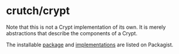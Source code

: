 # crutch/crypt

Note that this is not a Crypt implementation of its own. It is merely abstractions that describe the components of a Crypt.

The installable [package](https://packagist.org/packages/crutch/crypt) and [implementations](https://packagist.org/providers/crutch/crypt-implementation) are listed on Packagist.
